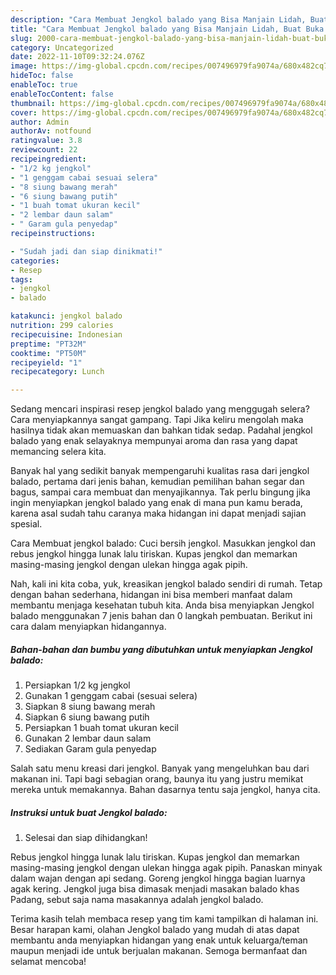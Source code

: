 ```yaml
---
description: "Cara Membuat Jengkol balado yang Bisa Manjain Lidah, Buat Buka Puasa Sempurna"
title: "Cara Membuat Jengkol balado yang Bisa Manjain Lidah, Buat Buka Puasa Sempurna"
slug: 2000-cara-membuat-jengkol-balado-yang-bisa-manjain-lidah-buat-buka-puasa-sempurna
category: Uncategorized
date: 2022-11-10T09:32:24.076Z
image: https://img-global.cpcdn.com/recipes/007496979fa9074a/680x482cq70/jengkol-balado-foto-resep-utama.jpg
hideToc: false
enableToc: true
enableTocContent: false
thumbnail: https://img-global.cpcdn.com/recipes/007496979fa9074a/680x482cq70/jengkol-balado-foto-resep-utama.jpg
cover: https://img-global.cpcdn.com/recipes/007496979fa9074a/680x482cq70/jengkol-balado-foto-resep-utama.jpg
author: Admin
authorAv: notfound
ratingvalue: 3.8
reviewcount: 22
recipeingredient:
- "1/2 kg jengkol"
- "1 genggam cabai sesuai selera"
- "8 siung bawang merah"
- "6 siung bawang putih"
- "1 buah tomat ukuran kecil"
- "2 lembar daun salam"
- " Garam gula penyedap"
recipeinstructions:

- "Sudah jadi dan siap dinikmati!"
categories:
- Resep
tags:
- jengkol
- balado

katakunci: jengkol balado 
nutrition: 299 calories
recipecuisine: Indonesian
preptime: "PT32M"
cooktime: "PT50M"
recipeyield: "1"
recipecategory: Lunch

---
```



Sedang mencari inspirasi resep jengkol balado yang menggugah selera? Cara menyiapkannya sangat gampang. Tapi Jika keliru mengolah maka hasilnya tidak akan memuaskan dan bahkan tidak sedap. Padahal jengkol balado yang enak selayaknya mempunyai aroma dan rasa yang dapat memancing selera kita.


Banyak hal yang sedikit banyak mempengaruhi kualitas rasa dari jengkol balado, pertama dari jenis bahan, kemudian pemilihan bahan segar dan bagus, sampai cara membuat dan menyajikannya. Tak perlu bingung jika ingin menyiapkan jengkol balado yang enak di mana pun kamu berada, karena asal sudah tahu caranya maka hidangan ini dapat menjadi sajian spesial.

Cara Membuat jengkol balado: Cuci bersih jengkol. Masukkan jengkol dan rebus jengkol hingga lunak lalu tiriskan. Kupas jengkol dan memarkan masing-masing jengkol dengan ulekan hingga agak pipih.


Nah, kali ini kita coba, yuk, kreasikan jengkol balado sendiri di rumah. Tetap dengan bahan sederhana, hidangan ini bisa memberi manfaat dalam membantu menjaga kesehatan tubuh kita. Anda bisa menyiapkan Jengkol balado menggunakan 7 jenis bahan dan 0 langkah pembuatan. Berikut ini cara dalam menyiapkan hidangannya.

<!--inarticleads1-->

##### Bahan-bahan dan bumbu yang dibutuhkan untuk menyiapkan Jengkol balado:

1. Persiapkan 1/2 kg jengkol
1. Gunakan 1 genggam cabai (sesuai selera)
1. Siapkan 8 siung bawang merah
1. Siapkan 6 siung bawang putih
1. Persiapkan 1 buah tomat ukuran kecil
1. Gunakan 2 lembar daun salam
1. Sediakan  Garam gula penyedap


Salah satu menu kreasi dari jengkol. Banyak yang mengeluhkan bau dari makanan ini. Tapi bagi sebagian orang, baunya itu yang justru memikat mereka untuk memakannya. Bahan dasarnya tentu saja jengkol, hanya cita. 

<!--inarticleads2-->

##### Instruksi untuk buat Jengkol balado:


1. Selesai dan siap dihidangkan!

Rebus jengkol hingga lunak lalu tiriskan. Kupas jengkol dan memarkan masing-masing jengkol dengan ulekan hingga agak pipih. Panaskan minyak dalam wajan dengan api sedang. Goreng jengkol hingga bagian luarnya agak kering. Jengkol juga bisa dimasak menjadi masakan balado khas Padang, sebut saja nama masakannya adalah jengkol balado. 

Terima kasih telah membaca resep yang tim kami tampilkan di halaman ini. Besar harapan kami, olahan Jengkol balado yang mudah di atas dapat membantu anda menyiapkan hidangan yang enak untuk keluarga/teman maupun menjadi ide untuk berjualan makanan. Semoga bermanfaat dan selamat mencoba!
